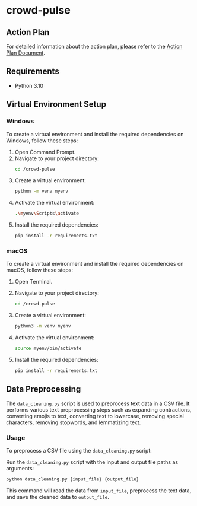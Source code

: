 # crowd-pulse

## Action Plan

For detailed information about the action plan, please refer to the [Action Plan Document](https://basalt-wineberry-274.notion.site/Action-Plan-12d42ba08c328089be49c7321914a9e9).

## Requirements

- Python 3.10

## Virtual Environment Setup

### Windows

To create a virtual environment and install the required dependencies on Windows, follow these steps:

1. Open Command Prompt.
2. Navigate to your project directory:
   ```bash
   cd /crowd-pulse
   ```
3. Create a virtual environment:
   ```bash
   python -m venv myenv
   ```
4. Activate the virtual environment:
   ```bash
   .\myenv\Scripts\activate
   ```
5. Install the required dependencies:
   ```bash
   pip install -r requirements.txt
   ```

### macOS

To create a virtual environment and install the required dependencies on macOS, follow these steps:

1. Open Terminal.
2. Navigate to your project directory:
   ```bash
   cd /crowd-pulse
   ```
3. Create a virtual environment:
   ```bash
   python3 -m venv myenv
   ```
4. Activate the virtual environment:
   ```bash
   source myenv/bin/activate
   ```
5. Install the required dependencies:

   ```bash
   pip install -r requirements.txt
   ```

## Data Preprocessing

The `data_cleaning.py` script is used to preprocess text data in a CSV file. It performs various text preprocessing steps such as expanding contractions, converting emojis to text, converting text to lowercase, removing special characters, removing stopwords, and lemmatizing text.

### Usage

To preprocess a CSV file using the `data_cleaning.py` script:

Run the `data_cleaning.py` script with the input and output file paths as arguments:

```bash
python data_cleaning.py {input_file} {output_file}
```

This command will read the data from `input_file`, preprocess the text data, and save the cleaned data to `output_file`.
